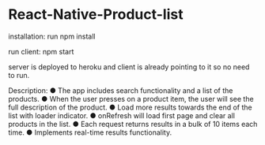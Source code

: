 # React-Native-Product-list

installation: run npm install

run client: npm start

server is deployed to heroku and client is already pointing to it so no need to run.


Description:
● The app includes search functionality and a list of the products.
● When the user presses on a product item, the user will see the full description of the
product.
● Load more results towards the end of the list with loader indicator.
● onRefresh will load first page and clear all products in the list.
● Each request returns results in a bulk of 10 items each time.
● Implements real-time results functionality.
